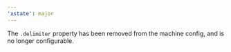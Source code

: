 ```yaml
---
'xstate': major
---
```


The `.delimiter` property has been removed from the machine config, and is no longer configurable.
